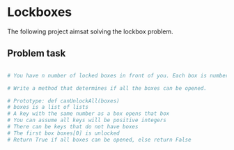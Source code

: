 # Lockboxes

The following project aimsat solving the lockbox problem.

## Problem task

```py

# You have n number of locked boxes in front of you. Each box is numbered sequentially from 0 to n - 1 and each box may contain keys to the other boxes.

# Write a method that determines if all the boxes can be opened.

# Prototype: def canUnlockAll(boxes)
# boxes is a list of lists
# A key with the same number as a box opens that box
# You can assume all keys will be positive integers
# There can be keys that do not have boxes
# The first box boxes[0] is unlocked
# Return True if all boxes can be opened, else return False

```
